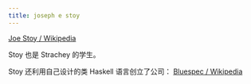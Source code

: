 ```yaml
---
title: joseph e stoy
---
```


[Joe Stoy / Wikipedia](https://en.wikipedia.org/wiki/Joe_Stoy)

Stoy 也是 Strachey 的学生。

Stoy 还利用自己设计的类 Haskell 语言创立了公司：
[Bluespec / Wikipedia](https://en.wikipedia.org/wiki/Bluespec)
